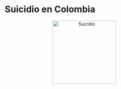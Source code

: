 # Suicidio en Colombia

<div style="text-align: center;">
  <img src="images/Portada.png" alt="Suicidio" style="width:200px;"/>
</div>





```{tableofcontents}
```
